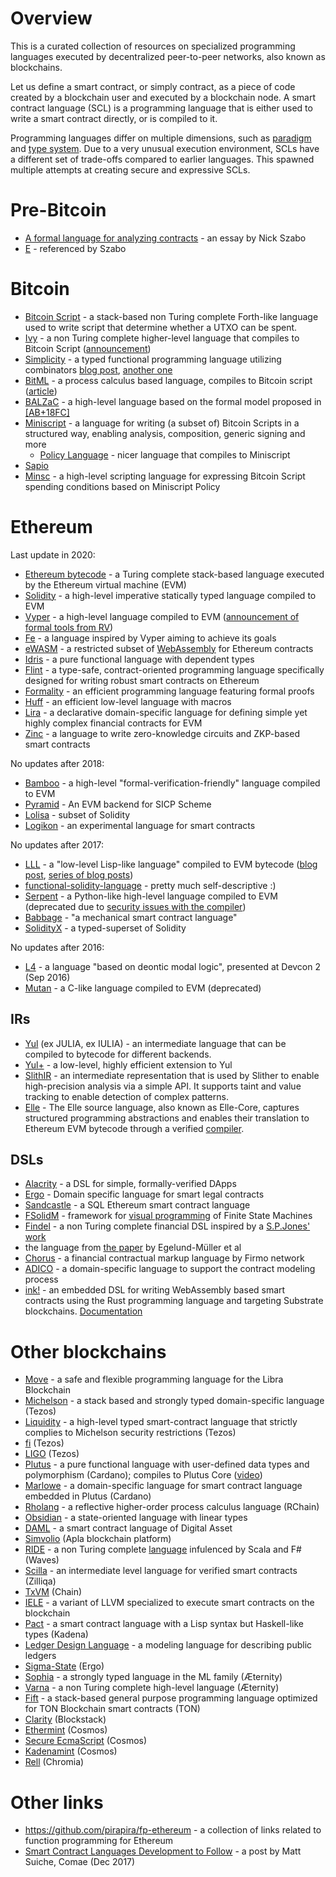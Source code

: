 # Overview

This is a curated collection of resources on specialized programming languages executed by decentralized peer-to-peer networks, also known as blockchains.

Let us define a smart contract, or simply contract, as a piece of code created by a blockchain user and executed by a blockchain node. A smart contract language (SCL) is a programming language that is either used to write a smart contract directly, or is compiled to it.

Programming languages differ on multiple dimensions, such as [paradigm](https://en.wikipedia.org/wiki/Programming_paradigm) and [type system](https://en.wikipedia.org/wiki/Type_system). Due to a very unusual execution environment, SCLs have a different set of trade-offs compared to earlier languages. This spawned multiple attempts at creating secure and expressive SCLs.

# Pre-Bitcoin

* [A formal language for analyzing contracts](http://nakamotoinstitute.org/contract-language/) - an essay by Nick Szabo
* [E](http://www.erights.org/) - referenced by Szabo

# Bitcoin

* [Bitcoin Script](https://en.bitcoin.it/wiki/Script) - a stack-based non Turing complete Forth-like language used to write script that determine whether a UTXO can be spent.
* [Ivy](https://github.com/ivy-lang/ivy-bitcoin) - a non Turing complete higher-level language that compiles to Bitcoin Script ([announcement](https://blog.chain.com/ivy-for-bitcoin-a-smart-contract-language-that-compiles-to-bitcoin-script-bec06377141a))
* [Simplicity](https://github.com/ElementsProject/simplicity) - a typed functional programming language utilizing combinators [blog post](https://medium.com/@danrobinson/understanding-simplicity-implementing-a-smart-contract-language-in-30-lines-of-haskell-827521bfeb4d), [another one](https://iohk.io/blog/simplicity-and-michelson/)
* [BitML](https://github.com/bitml-lang/bitml-compiler) - a process calculus based language, compiles to Bitcoin script ([article](https://eprint.iacr.org/2018/122))
* [BALZaC](https://blockchain.unica.it/balzac/docs/) - a high-level language based on the formal model proposed in [[AB+18FC]](https://eprint.iacr.org/2017/1124.pdf)
* [Miniscript](http://bitcoin.sipa.be/miniscript/) - a language for writing (a subset of) Bitcoin Scripts in a structured way, enabling analysis, composition, generic signing and more
    * [Policy Language](http://diyhpl.us/wiki/transcripts/stanford-blockchain-conference/2019/miniscript/) - nicer language that compiles to Miniscript
* [Sapio](https://www.coindesk.com/this-new-coding-language-could-help-unlock-bitcoins-smart-contract-potential)
* [Minsc](https://min.sc/) - a high-level scripting language for expressing Bitcoin Script spending conditions based on Miniscript Policy


# Ethereum

Last update in 2020:
* [Ethereum bytecode](https://ethervm.io/) - a Turing complete stack-based language executed by the Ethereum virtual machine (EVM)
* [Solidity](https://solidity.readthedocs.io/en/latest/) - a high-level imperative statically typed language compiled to EVM
* [Vyper](https://vyper.readthedocs.io/en/latest/) - a high-level language compiled to EVM ([announcement of formal tools from RV](https://runtimeverification.com/blog/?p=617))
* [Fe](https://github.com/ethereum/fe) - a language inspired by Vyper aiming to achieve its goals
* [eWASM](https://ewasm.readthedocs.io/en/mkdocs/) - a restricted subset of [WebAssembly](http://webassembly.org/) for Ethereum contracts
* [Idris](https://www.idris-lang.org/) - a pure functional language with dependent types
* [Flint](https://github.com/flintlang/flint) - a type-safe, contract-oriented programming language specifically designed for writing robust smart contracts on Ethereum
* [Formality](https://github.com/MaiaVictor/Formality) - an efficient programming language featuring formal proofs
* [Huff](https://github.com/AztecProtocol/huff) - an efficient low-level language with macros
* [Lira](https://www.etorox.com/lira/) - a declarative domain-specific language for defining simple yet highly complex financial contracts for EVM
* [Zinc](https://github.com/matter-labs/zinc) - a language to write zero-knowledge circuits and ZKP-based smart contracts

No updates after 2018:
* [Bamboo](https://github.com/pirapira/bamboo) - a high-level "formal-verification-friendly" language compiled to EVM
* [Pyramid](https://github.com/MichaelBurge/pyramid-scheme) - An EVM backend for SICP Scheme
* [Lolisa](https://arxiv.org/abs/1803.09885) - subset of Solidity
* [Logikon](https://github.com/logikon-lang/logikon) - an experimental language for smart contracts

No updates after 2017:
* [LLL](https://lll-docs.readthedocs.io/en/latest/) - a "low-level Lisp-like language" compiled to EVM bytecode ([blog post](https://media.consensys.net/an-introduction-to-lll-for-ethereum-smart-contract-development-e26e38ea6c23), [series of blog posts](http://blog.syrinx.net/))
* [functional-solidity-language](https://github.com/raineorshine/functional-solidity-language) - pretty much self-descriptive :)
* [Serpent](https://github.com/ethereum/serpent/tree/ad53fa2a8a496448d58ef9137959b4a1e86b14d7) - a Python-like high-level language compiled to EVM (deprecated due to [security issues with the compiler](https://blog.zeppelin.solutions/serpent-compiler-audit-3095d1257929))
* [Babbage](https://medium.com/@chriseth/babbage-a-mechanical-smart-contract-language-5c8329ec5a0e) - "a mechanical smart contract language"
* [SolidityX](https://solidityx.org/) - a typed-superset of Solidity

No updates after 2016:
* [L4](https://youtu.be/Ufy8oM-Ou90) - a language "based on deontic modal logic", presented at Devcon 2 (Sep 2016)
* [Mutan](https://github.com/obscuren/mutan) - a C-like language compiled to EVM (deprecated)

## IRs
* [Yul](https://solidity.readthedocs.io/en/latest/yul.html) (ex JULIA, ex IULIA) - an intermediate language that can be compiled to bytecode for different backends.
* [Yul+](https://github.com/FuelLabs/yulp) - a low-level, highly efficient extension to Yul
* [SlithIR](https://github.com/crytic/slither/wiki/SlithIR) - an intermediate representation that is used by Slither to enable high-precision analysis via a simple API. It supports taint and value tracking to enable detection of complex patterns.
* [Elle](https://elle.readthedocs.io/en/latest/syntax.html#) - The Elle source language, also known as Elle-Core, captures structured programming abstractions and enables their translation to Ethereum EVM bytecode through a verified [compiler](https://elle.readthedocs.io/en/latest/implementation.html).

## DSLs

* [Alacrity](https://github.com/AlacrisIO/alacrity) - a DSL for simple, formally-verified DApps
* [Ergo](https://github.com/accordproject/ergo) - Domain specific language for smart legal contracts
* [Sandcastle](https://pegasys.tech/sandcastle-brings-sql-to-ethereum-smart-contracts/) - a SQL Ethereum smart contract language
* [FSolidM](https://github.com/anmavrid/smart-contracts/tree/FSMGenerator) - framework for [visual programming](https://cps-vo.org/group/smartcontracts) of Finite State Machines
* [Findel](https://github.com/cryptolu/findel) - a non Turing complete financial DSL inspired by a [S.P.Jones' work](https://www.microsoft.com/en-us/research/publication/composing-contracts-an-adventure-in-financial-engineering/)
* the language from [the paper](https://link.springer.com/article/10.1007/s12599-017-0507-z) by Egelund-Müller et al
* [Chorus](https://firmo.network/) - a financial contractual markup language by Firmo network
* [ADICO](https://papers.christopherfrantz.org/pdf/FrantzNowostawski2016_Smart_Contracts_nADICO.pdf) - a domain-specific language to support the contract modeling process
* [ink!](https://github.com/paritytech/ink) - an embedded DSL for writing WebAssembly based smart contracts using the Rust programming language and targeting Substrate blockchains. [Documentation](https://substrate.dev/docs/en/contracts/)

# Other blockchains

* [Move](https://developers.libra.org/docs/move-paper) - a safe and flexible programming language for the Libra Blockchain 
* [Michelson](http://www.michelson-lang.com/) - a stack based and strongly typed domain-specific language (Tezos)
* [Liquidity](http://www.liquidity-lang.org/) - a high-level typed smart-contract language that strictly complies to Michelson security restrictions (Tezos)
* [fi](https://github.com/TezTech/fi) (Tezos)
* [LIGO](https://medium.com/tezos/introducing-ligo-a-new-smart-contract-language-for-tezos-233fa17f21c7) (Tezos)
* [Plutus](https://github.com/input-output-hk/plutus) - a pure functional language with user-defined data types and polymorphism (Cardano); compiles to Plutus Core ([video](https://youtu.be/IqA-mI2olFA)) 
* [Marlowe](https://iohk.io/en/blog/posts/2018/12/11/marlowe-financial-contracts-on-blockchain/) - a domain-specific language for smart contract language embedded in Plutus (Cardano)
* [Rholang](https://github.com/rchain/rchain/tree/master/rholang) - a reflective higher-order process calculus language (RChain)
* [Obsidian](https://mcoblenz.github.io/Obsidian/) - a state-oriented language with linear types
* [DAML](https://daml.com/) - a smart contract language of Digital Asset
* [Simvolio](https://apla.io/) (Apla blockchain platform)
* [RIDE](https://wavesplatform.com/files/docs/white_paper_waves_smart_contracts.pdf) - a non Turing complete [language](https://docs.wavesplatform.com/en/technical-details/ride-language.html) infulenced by Scala and F# (Waves)
* [Scilla](https://scilla-lang.org) - an intermediate level language for verified smart contracts (Zilliqa)
* [TxVM](https://github.com/chain/txvm) (Chain)
* [IELE](https://github.com/runtimeverification/iele-semantics) - a variant of LLVM specialized to execute smart contracts on the blockchain
* [Pact](https://pact-language.readthedocs.io/en/stable/) - a smart contract language with a Lisp syntax but Haskell-like types (Kadena)
* [Ledger Design Language](https://eprint.iacr.org/2018/416) - a modeling language for describing public ledgers
* [Sigma-State](https://github.com/ScorexFoundation/sigmastate-interpreter) (Ergo)
* [Sophia](https://github.com/aeternity/protocol/blob/master/contracts/sophia.md) - a strongly typed language in the ML family (Æternity)
* [Varna](https://github.com/aeternity/protocol/blob/master/contracts/varna.md) - a non Turing complete high-level language (Æternity)
* [Fift](https://test.ton.org/fiftbase.pdf) - a stack-based general purpose programming language optimized for TON Blockchain smart contracts (TON)
* [Clarity](https://blog.blockstack.org/introducing-clarity-the-language-for-predictable-smart-contracts/) (Blockstack)
* [Ethermint](https://github.com/cosmos/ethermint) (Cosmos)
* [Secure EcmaScript](https://www.coindesk.com/cosmos-will-have-3-coding-languages-heres-why-that-matters-for-ethereum) (Cosmos)
* [Kadenamint](https://www.coindesk.com/cosmos-will-have-3-coding-languages-heres-why-that-matters-for-ethereum) (Cosmos)
* [Rell](https://rell.chromia.com/en/master/) (Chromia)

# Other links

* https://github.com/pirapira/fp-ethereum - a collection of links related to function programming for Ethereum
* [Smart Contract Languages Development to Follow](https://blog.comae.io/smart-contract-languages-development-to-follow-992e30774b39) - a post by Matt Suiche, Comae (Dec 2017)
